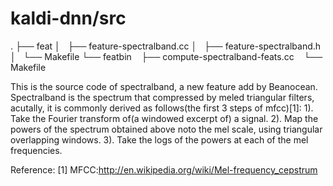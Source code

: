 kaldi-dnn/src
=============
.
├── feat
│   ├── feature-spectralband.cc
│   ├── feature-spectralband.h
│   └── Makefile
└── featbin
    ├── compute-spectralband-feats.cc
    └── Makefile

This is the source code of spectralband, a new feature add by Beanocean.
Spectralband is the spectrum that compressed by meled triangular filters, acutally, it is commonly derived as follows(the first 3 steps of mfcc)[1]:
1). Take the Fourier transform of(a windowed excerpt of) a signal.
2). Map the powers of the spectrum obtained above noto the mel scale, using triangular overlapping windows.
3). Take the logs of the powers at each of the mel frequencies.

Reference:
[1] MFCC:http://en.wikipedia.org/wiki/Mel-frequency_cepstrum
